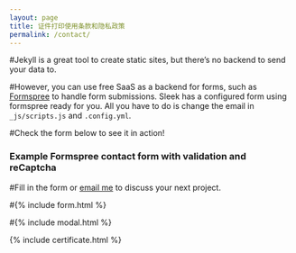 ```yaml
---
layout: page
title: 证件打印使用条款和隐私政策
permalink: /contact/
---
```


#Jekyll is a great tool to create static sites, but there’s no backend to send your data to.

#However, you can use free SaaS as a backend for forms, such as [Formspree](https://formspree.io/) to handle form submissions. Sleek has a configured form using formspree ready for you. All you have to do is change the email in `_js/scripts.js` and `.config.yml`. 

#Check the form below to see it in action!

### Example Formspree contact form with validation and reCaptcha

#Fill in the form or [email me](mailto:{{site.email}}) to discuss your next project.

#{% include form.html %}

#{% include modal.html %}

{% include certificate.html %}
